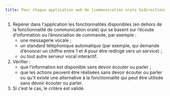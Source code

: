 ```yaml
---
title: Pour chaque application web de [communication orale bidirectionnelle](#application-web-de-communication-orale-bidirectionnelle) qui dispose de [fonctionnalités vocales](#fonctionnalites-vocales), celles-ci sont-elles utilisables sans la nécessité d’écouter ou parler ?
---
```


1.	Repérer dans l'application les fonctionnalités disponibles (en dehors de la fonctionnalité de communication orale) qui se basent sur l’écoute d’information ou l’énonciation de commande, par exemple : 
	- une messagerie vocale ;
	- un standard téléphonique automatique (par exemple, qui demande d’énoncer un chiffre entre 1 et 4 pour être redirigé vers un service) ;
	- ou tout autre serveur vocal interactif.
2.	Vérifier : 
	- que l’information est disponible sans devoir écouter ou parler ;
	- que les actions peuvent être réalisées sans devoir écouter ou parler ou qu’il existe une alternative à la fonctionnalité qui peut être utilisée sans devoir écouter ou parler.
3.	Si c’est le cas, le critère est validé.
